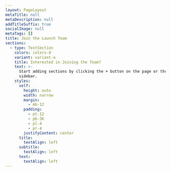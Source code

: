 ```yaml
---
layout: PageLayout
metaTitle: null
metaDescription: null
addTitleSuffix: true
socialImage: null
metaTags: []
title: Join the Launch Team
sections:
  - type: TextSection
    colors: colors-d
    variant: variant-a
    title: Interested in Joining the Team?
    text: >-
      Start adding sections by clicking the + button on the page or through the
      sidebar.
    styles:
      self:
        height: auto
        width: narrow
        margin:
          - mb-12
        padding:
          - pt-12
          - pb-36
          - pl-4
          - pr-4
        justifyContent: center
      title:
        textAlign: left
      subtitle:
        textAlign: left
      text:
        textAlign: left
---
```

